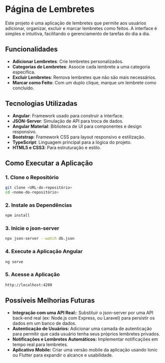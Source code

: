 # Página de Lembretes

Este projeto é uma aplicação de lembretes que permite aos usuários adicionar, organizar, excluir e marcar lembretes como feitos. A interface é simples e intuitiva, facilitando o gerenciamento de tarefas do dia a dia.

## Funcionalidades

- **Adicionar Lembretes**: Crie lembretes personalizados.
- **Categorias de Lembretes**: Associe cada lembrete a uma categoria específica.
- **Excluir Lembretes**: Remova lembretes que não são mais necessários.
- **Marcar como Feito**: Com um duplo clique, marque um lembrete como concluído.

## Tecnologias Utilizadas

- **Angular**: Framework usado para construir a interface.
- **JSON-Server**: Simulação de API para troca de dados.
- **Angular Material**: Biblioteca de UI para componentes e design responsivo.
- **Bootstrap**: Framework CSS para layout responsivo e estilização.
- **TypeScript**: Linguagem principal para a lógica do projeto.
- **HTML5 e CSS3**: Para estruturação e estilo.

## Como Executar a Aplicação

### 1. Clone o Repositório
```bash
git clone <URL-do-repositório>
cd <nome-do-repositório>
```
### 2. Instale as Dependências
```bash
npm install
```
### 3. Inicie o json-server
```bash
npx json-server --watch db.json
```
### 4. Execute a Aplicação Angular
```bash
ng serve
```
### 5.  Acesse a Aplicação
```bash
http://localhost:4200
```
## Possíveis Melhorias Futuras

- **Integração com uma API Real:**: Substituir o json-server por uma API back-end real (ex: Node.js com Express, ou Laravel) para persistir os dados em um banco de dados.
- **Autenticação de Usuários:** Adicionar uma camada de autenticação para permitir que cada usuário tenha seus próprios lembretes privados.
- **Notificações e Lembretes Automáticos:** Implementar notificações em tempo real para lembretes.
- **Aplicativo Mobile:** Criar uma versão mobile da aplicação usando Ionic ou Flutter para expandir o alcance e usabilidade.
